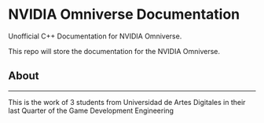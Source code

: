 # NVIDIA Omniverse Documentation

Unofficial C++ Documentation for NVIDIA Omniverse.

This repo will store the documentation for the NVIDIA Omniverse.


## About
---

This is the work of 3 students from Universidad de Artes Digitales in their last Quarter of the Game Development Engineering

